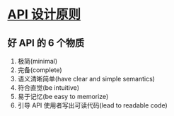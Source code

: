 # [API 设计原则](https://coolshell.cn/articles/18024.html)

## 好 API 的 6 个物质

1. 极简(minimal)
2. 完备(complete)
3. 语义清晰简单(have clear and simple semantics)
4. 符合直觉(be intuitive)
5. 易于记忆(be easy to memorize)
6. 引导 API 使用者写出可读代码(lead to readable code)

